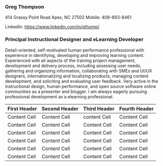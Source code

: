 ### Greg Thompson
414 Grassy Point Road
Apex, NC 27502 Mobile: 408-893-8461

LinkedIn: https://www.linkedin.com/in/gthomp/

### Principal Instructional Designer and eLearning Developer

Detail-oriented, self-motivated human performance professional with experience in identifying, developing and improving learning content. Experienced with all aspects of the training project management, development  and delivery process, including assessing user needs, gathering and organizing information, collaborating with SMEs and UI/UX designers, internationalizing and localizing products, managing content development, and soliciting and evaluating user feedback. Very active in the instructional design, human performance, and open source software online communities as a presenter and blogger. I am always eagerly pursuing professional development as a elearning professional.

| First Header  | Second Header | Third Header | Fourth Header | 
| ------------- | ------------- | -----------  | --------------|   
| Content Cell  | Content Cell  | content Cell | Content Cell  |
| Content Cell  | Content Cell  | Content Cell | Content Cell  |
| Content Cell  | Content Cell  | Content Cell | Content Cell  |
| Content Cell  | Content Cell  | Content Cell | Content Cell  |
| Content Cell  | Content Cell  | Content Cell | Content Cell  |
| Content Cell  | Content Cell  | Content Cell | Content Cell  |
